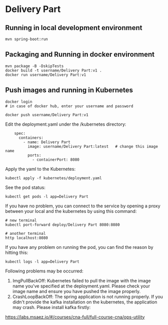 # Delivery Part

## Running in local development environment

```
mvn spring-boot:run
```

## Packaging and Running in docker environment

```
mvn package -B -DskipTests
docker build -t username/Delivery Part:v1 .
docker run username/Delivery Part:v1
```

## Push images and running in Kubernetes

```
docker login 
# in case of docker hub, enter your username and password

docker push username/Delivery Part:v1
```

Edit the deployment.yaml under the /kubernetes directory:
```
    spec:
      containers:
        - name: Delivery Part
          image: username/Delivery Part:latest   # change this image name
          ports:
            - containerPort: 8080

```

Apply the yaml to the Kubernetes:
```
kubectl apply -f kubernetes/deployment.yaml
```

See the pod status:
```
kubectl get pods -l app=Delivery Part
```

If you have no problem, you can connect to the service by opening a proxy between your local and the kubernetes by using this command:
```
# new terminal
kubectl port-forward deploy/Delivery Part 8080:8080

# another terminal
http localhost:8080
```

If you have any problem on running the pod, you can find the reason by hitting this:
```
kubectl logs -l app=Delivery Part
```

Following problems may be occurred:

1. ImgPullBackOff:  Kubernetes failed to pull the image with the image name you've specified at the deployment.yaml. Please check your image name and ensure you have pushed the image properly.
1. CrashLoopBackOff: The spring application is not running properly. If you didn't provide the kafka installation on the kubernetes, the application may crash. Please install kafka firstly:

https://labs.msaez.io/#/courses/cna-full/full-course-cna/ops-utility

